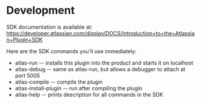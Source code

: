 # Development

SDK documentation is available at:
https://developer.atlassian.com/display/DOCS/Introduction+to+the+Atlassian+Plugin+SDK

Here are the SDK commands you'll use immediately:

* atlas-run            -- installs this plugin into the product and starts it on localhost
* atlas-debug          -- same as atlas-run, but allows a debugger to attach at port 5005
* atlas-compile        -- compile the plugin
* atlas-install-plugin -- run after compiling the plugin
* atlas-help           -- prints description for all commands in the SDK



